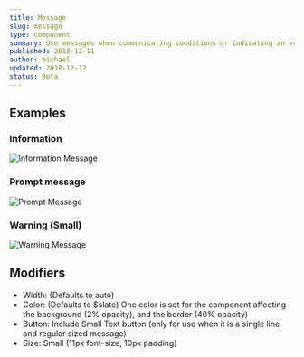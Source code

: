 ```yaml
---
title: Message
slug: message
type: component
summary: Use messages when communicating conditions or indicating an event. Content can include authentication, information, confirmation, warnings, and error messages. It is important to specify which of these the content of the message falls under in order to choose the colors
published: 2018-12-11
author: michael
updated: 2018-12-12
status: Beta
---
```


##  Examples

### Information
![Information Message](/static/message-info.png)

### Prompt message
![Prompt Message](/static/message-prompt.png)

### Warning (Small)
![Warning Message](/static/message-warning-small.png)

## Modifiers

* Width: (Defaults to auto)
* Color: (Defaults to $slate) One color is set for the component affecting the background (2% opacity), and the border (40% opacity)
* Button: Include Small Text button (only for use when it is a single line and regular sized message)
* Size: Small (11px font-size, 10px padding)